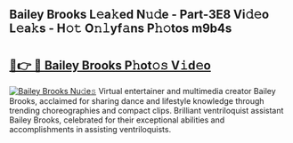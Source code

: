 ## Bailey Brooks L𝚎a𝚔ed N𝚞𝚍e - Part-3E8 Vi𝚍𝚎o L𝚎a𝚔s - H𝚘𝚝 O𝚗𝚕yf𝚊ns P𝚑𝚘tos m9b4s

# <h2><a href="http://kf36cgc.oniu.top/?m=Bailey+Brooks">🔗👉 🔴 Bailey Brooks P𝚑ot𝚘𝚜 V𝚒d𝚎o</a></h2>

[![Bailey Brooks Nu𝚍e𝚜](https://i.imgur.com/0qMVB7G.gif)](http://kf36cgc.oniu.top/?m=Bailey+Brooks)
Virtual entertainer and multimedia creator Bailey Brooks, acclaimed for sharing dance and lifestyle knowledge through trending choreographies and compact clips. Brilliant ventriloquist assistant Bailey Brooks, celebrated for their exceptional abilities and accomplishments in assisting ventriloquists.  
